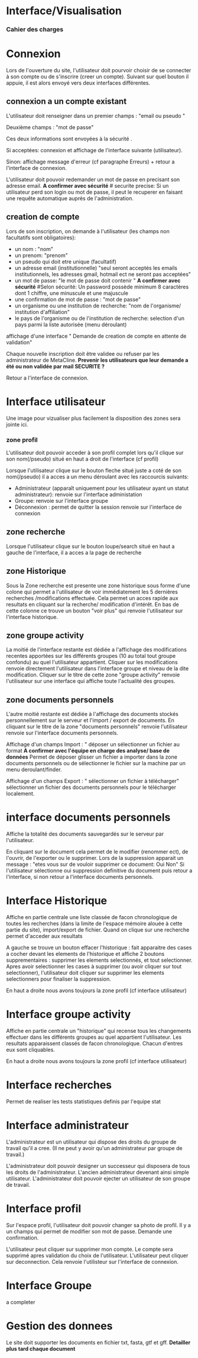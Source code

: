 # Interface/Visualisation #

### Cahier des charges ###


# Connexion #

Lors de l'ouverture du site, l'utilisateur doit pourvoir choisir de se connecter à son compte ou de s'inscrire (creer un compte).
Suivant sur quel bouton il appuie, il est alors envoyé vers deux interfaces différentes.

## connexion a un compte existant ##
L'utilisateur doit renseigner dans un premier champs : "email ou pseudo "

Deuxième champs : "mot de passe"

Ces deux informations sont envoyées à la sécurité .

Si acceptées: connexion et affichage de l'interface suivante (utilisateur).

Sinon: affichage message d'erreur (cf paragraphe Erreurs) + retour a l'interface de connexion.

L'utilisateur doit pouvoir redemander un mot de passe en precisant son adresse email. **A confirmer avec sécurité** # securite precise: Si un utilisateur perd son login ou mot de passe, il peut le recuperer en faisant une requête automatique auprès de l'administration. 

## creation de compte ##

Lors de son inscription, on demande à l'utilisateur (les champs non facultatifs sont obligatoires):
- un nom : "nom"
- un prenom: "prenom"
- un pseudo qui doit etre unique (facultatif)
- un adresse email (institutionnelle) "seul seront acceptés les emails institutionnels, les adresses gmail, hotmail ect ne seront pas acceptées"
- un mot de passe: "le mot de passe doit contenir " **A confirmer avec sécurité**
#Selon sécurité: Un password possède minimum 8 caractères dont 1 chiffre, une minuscule et une majuscule
- une confirmation de mot de passe : "mot de passe"
- un organisme ou une institution de recherche: "nom de l'organisme/ institution d'affiliation"
- le pays de l'organisme ou de l'institution de recherche: selection d'un pays parmi la liste autorisée (menu déroulant)

affichage d'une interface " Demande de creation de compte en attente de validation"

Chaque nouvelle inscription doit être validee ou refuser par les administrateur de MetaCline.
**Prevenir les utilisateurs que leur demande a été ou non validée par mail  SECURITE ?**
	
Retour a l'interface de connexion.

# Interface utilisateur #

Une image pour vizualiser plus facilement la disposition des zones sera jointe ici.

### zone profil ###
L'utilisateur doit pouvoir acceder à son profil complet lors qu'il clique sur son nom(/pseudo) situé en haut a droit de l'interface (cf profil)

Lorsque l'utilisateur clique sur le bouton fleche situé juste a coté de son nom(/pseudo) il a acces a un menu déroulant avec les raccourcis suivants:
- Administrateur (apparaît uniquement pour les utilisateur ayant un statut administrateur): renvoie sur l'interface administation
- Groupe: renvoie sur l'interface groupe 
- Déconnexion : permet de quitter la session renvoie sur l'interface de connexion

## zone recherche ## 
Lorsque l'utilisateur clique sur le bouton loupe/search situé en haut a gauche de l'interface, il a acces a la page de recherche 

## zone Historique ## 
Sous la Zone recherche est presente une zone historique sous forme d'une colone qui permet a l'utilisateur de voir immédiatement les 5 dernières recherches /modifications effectuée. 
Cela permet un acces rapide aux resultats en cliquant sur la recherche/ modification d'intérêt. 
En bas de cette colonne ce trouve un bouton "voir plus" qui renvoie l'utilisateur sur l'interface historique.

## zone groupe activity ##
La moitié de l'interface restante est dédiée a l'affichage des modifications recentes apportées sur les différents groupes (10 au total tout groupe confondu) au quel l'utilisateur appartient. 
Cliquer sur les modifications renvoie directement l'utilisateur dans l'interface groupe et niveau de la dite modification. 
Cliquer sur le titre de cette zone "groupe activity" renvoie l'utilisateur sur une interface qui affiche toute l'actualité des groupes.

## zone documents personnels ##
L'autre moitié restante est dédiée à l'affichage des documents stockés personnellement sur le serveur et l'import / export de documents.
En cliquant sur le titre de la zone "documents personnels" renvoie l'utilisateur renvoie sur l'interface documents personnels.

Affichage d'un champs Import : " déposer un sélectionner un fichier au format **A confirmer avec l'équipe en charge des analyse/ base de données** 
Permet de déposer glisser un fichier a importer dans la zone documents personnels ou de sélectionner le fichier sur la machine par un menu deroulant/finder. 

Affichage d'un champs Export : " sélectionner un fichier à télécharger" 
 sélectionner un fichier des documents personnels pour le télécharger localement. 


# interface documents personnels #

Affiche la totalité des documents sauvegardés sur le serveur par l'utilisateur.

En cliquant sur le document cela permet de le modifier (renommer ect), de l'ouvrir, de l'exporter ou le supprimer.
Lors de la suppression apparait un message : "etes vous sur de vouloir supprimer ce document: Oui  Non"
Si l'utilisateur sélectionne oui suppression definitive du document puis retour a l'interface, si non retour a l'interface documents personnels. 

# Interface Historique # 

Affiche en partie centrale une liste classée de facon chronologique de toutes les recherches (dans la limite de l'espace mémoire alouée à cette partie du site), import/export de fichier.
Quand on clique sur une recherche permet d'acceder aux resultats

A gauche se trouve un bouton effacer l'historique : fait apparaitre des cases a cocher devant les elements de l'historique et affiche 2 boutons supprementaires : supprimer les elements selectionnés, et tout selectionner.
Apres avoir selectionner les cases à supprimer (ou avoir cliquer sur tout selectionner), l'utilisateur doit cliquer sur supprimer les elements selectionners pour finaliser la suppression. 

En haut a droite nous avons toujours la zone profil (cf interface utilisateur)

# Interface groupe activity #

Affiche en partie centrale un "historique" qui recense tous les changements effectuer dans les différents groupes au quel appartient l'utilisateur.
Les resultats apparaissent classés de facon chronologique. 
Chacun d'entres eux sont cliquables. 

En haut a droite nous avons toujours la zone profil (cf interface utilisateur)
 
# Interface recherches #
Permet de realiser les tests statistiques definis par l'equipe stat

# Interface administrateur #

L'administrateur est un utilisateur qui dispose des droits du groupe de travail qu'il a cree. (Il ne peut y avoir qu'un administrateur par groupe de travail.)

L'administrateur doit pouvoir designer un successeur qui disposera de tous les droits de l'administrateur. L'ancien administrateur devenant ainsi simple utilisateur.
L'administrateur doit pouvoir ejecter un utilisateur de son groupe de travail.


# Interface profil #

Sur l'espace profil, l'utilisateur doit pouvoir changer sa photo de profil.
Il y a un champs qui permet de modifier son mot de passe. 
Demande une confirmation.

L'utilisateur peut cliquer sur supprimer mon compte. Le compte sera supprimé apres validation du choix de l'utilisateur.
L'utilisateur peut cliquer sur deconnection. Cela renvoie l'utilisteur sur l'interface de connexion.

# Interface Groupe #
 a completer 


# Gestion des donnees #
Le site doit supporter les documents en fichier txt, fasta, gtf et gff. **Detailler plus tard chaque document**
